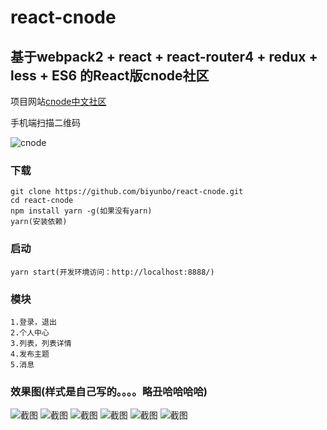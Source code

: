 # react-cnode
基于webpack2 + react + react-router4 + redux + less + ES6 的React版cnode社区
------------------------------------------------------------------

项目网站[cnode中文社区](http://cnode.byb224.top)

手机端扫描二维码

![cnode](https://github.com/biyunbo/react-cnode/raw/master/show/cnode.png)

### 下载
```
git clone https://github.com/biyunbo/react-cnode.git
cd react-cnode
npm install yarn -g(如果没有yarn)
yarn(安装依赖)
```

### 启动
```
yarn start(开发环境访问：http://localhost:8888/)
```
### 模块
```
1.登录，退出
2.个人中心
3.列表，列表详情
4.发布主题
5.消息
```
### 效果图(样式是自己写的。。。。略丑哈哈哈哈)
![截图](https://github.com/biyunbo/react-cnode/raw/master/show/shouyeliebiao.png)
![截图](https://github.com/biyunbo/react-cnode/raw/master/show/xiangqing.png)
![截图](https://github.com/biyunbo/react-cnode/raw/master/show/fabu.png)
![截图](https://github.com/biyunbo/react-cnode/raw/master/show/gerenzhongxin.png)
![截图](https://github.com/biyunbo/react-cnode/raw/master/show/xiaoxi.png)
![截图](https://github.com/biyunbo/react-cnode/raw/master/show/denglu.png)

